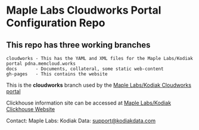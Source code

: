 # Maple Labs Cloudworks Portal Configuration Repo

## This repo has three working branches

    cloudworks - This has the YAML and XML files for the Maple Labs/Kodiak portal pdna.memcloud.works
    docs       - Documents, collateral, some static web-content
    gh-pages   - This contains the website 

This is the **cloudworks** branch used by the [Maple Labs/Kodiak Cloudworks portal](http://pdna.memcloud.works)

Clickhouse information site can be accessed at [Maple Labs/Kodiak Clickhouse Website](http://pdna.info.memcloud.works/)


Contact:
	Maple Labs: 
	Kodiak Data:	support@kodiakdata.com
	
